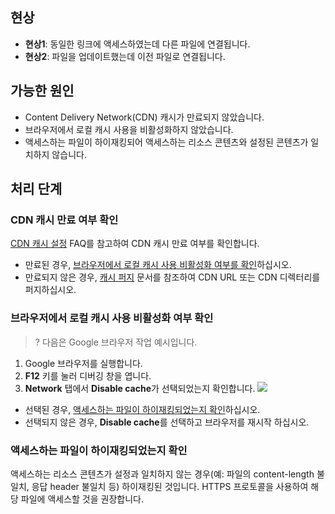 ## 현상

- **현상1**: 동일한 링크에 액세스하였는데 다른 파일에 연결됩니다.
- **현상2**: 파일을 업데이트했는데 이전 파일로 연결됩니다.

## 가능한 원인

- Content Delivery Network(CDN) 캐시가 만료되지 않았습니다.
- 브라우저에서 로컬 캐시 사용을 비활성화하지 않았습니다.
- 액세스하는 파일이 하이재킹되어 액세스하는 리소스 콘텐츠와 설정된 콘텐츠가 일치하지 않습니다.

## 처리 단계

### CDN 캐시 만료 여부 확인

[CDN 캐시 설정](https://intl.cloud.tencent.com/document/product/228/11203) FAQ를 참고하여 CDN 캐시 만료 여부를 확인합니다.
 - 만료된 경우, [브라우저에서 로컬 캐시 사용 비활성화 여부를 확인](#DisableCaching)하십시오.
 - 만료되지 않은 경우, [캐시 퍼지](https://intl.cloud.tencent.com/document/product/228/6299) 문서를 참조하여 CDN URL 또는 CDN 디렉터리를 퍼지하십시오.

<span id="DisableCaching"></span>
### 브라우저에서 로컬 캐시 사용 비활성화 여부 확인

>? 다음은 Google 브라우저 작업 예시입니다.
>
1. Google 브라우저를 실행합니다.
2. **F12** 키를 눌러 디버깅 창을 엽니다.
3. **Network** 탭에서 **Disable cache**가 선택되었는지 확인합니다.
![](https://main.qcloudimg.com/raw/453ea5fdaa0d69be6f13fd809a815d22.png)
 - 선택된 경우, [액세스하는 파일이 하이재킹되었는지 확인](#UseHTTPS)하십시오.
 - 선택되지 않은 경우, **Disable cache**를 선택하고 브라우저를 재시작 하십시오.

<span id="UseHTTPS"></span>
### 액세스하는 파일이 하이재킹되었는지 확인

액세스하는 리소스 콘텐츠가 설정과 일치하지 않는 경우(예: 파일의 content-length 불일치, 응답 header 불일치 등) 하이재킹된 것입니다. HTTPS 프로토콜을 사용하여 해당 파일에 액세스할 것을 권장합니다.


